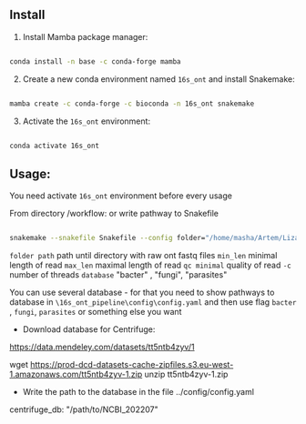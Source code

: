 ## Install

1. Install Mamba package manager:

```bash

conda install -n base -c conda-forge mamba  
```

2. Create a new conda environment named `16s_ont` and install Snakemake:

```bash

mamba create -c conda-forge -c bioconda -n 16s_ont snakemake
```

3. Activate the `16s_ont` environment:

```bash

conda activate 16s_ont
```


## Usage:

You need activate `16s_ont` environment before every usage

From directory /workflow: or write pathway to Snakefile

```bash

snakemake --snakefile Snakefile --config folder="/home/masha/Artem/Liza/V3-V4/test_tmp" database="bacter" min_len=50 qc=10 max_len=10000 -c 16 --use-conda
```


`folder path` path until directory with raw ont fastq files
`min_len` minimal length of read
`max_len` maximal length of read
`qc minimal` quality of read
`-c` number of threads 
`database` "bacter" , "fungi", "parasites"

You can use several database - for that you need to show pathways to database in
`\16s_ont_pipeline\config\config.yaml` and then use flag `bacter` , `fungi`, `parasites`
or something else you want

- Download database for Centrifuge:

https://data.mendeley.com/datasets/tt5ntb4zyv/1

wget https://prod-dcd-datasets-cache-zipfiles.s3.eu-west-1.amazonaws.com/tt5ntb4zyv-1.zip
unzip tt5ntb4zyv-1.zip


- Write the path to the database in the file ../config/config.yaml

centrifuge_db: "/path/to/NCBI_202207"





